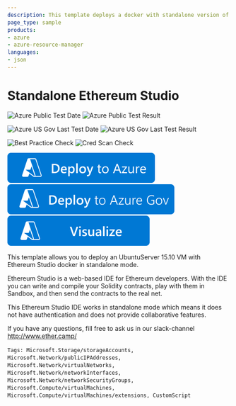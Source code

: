```yaml
---
description: This template deploys a docker with standalone version of Ethereum Studio on Ubuntu.
page_type: sample
products:
- azure
- azure-resource-manager
languages:
- json
---
```

# Standalone Ethereum Studio

![Azure Public Test Date](https://azurequickstartsservice.blob.core.windows.net/badges/application-workloads/ethereum/ethereum-studio-docker-standalone-ubuntu/PublicLastTestDate.svg)
![Azure Public Test Result](https://azurequickstartsservice.blob.core.windows.net/badges/application-workloads/ethereum/ethereum-studio-docker-standalone-ubuntu/PublicDeployment.svg)

![Azure US Gov Last Test Date](https://azurequickstartsservice.blob.core.windows.net/badges/application-workloads/ethereum/ethereum-studio-docker-standalone-ubuntu/FairfaxLastTestDate.svg)
![Azure US Gov Last Test Result](https://azurequickstartsservice.blob.core.windows.net/badges/application-workloads/ethereum/ethereum-studio-docker-standalone-ubuntu/FairfaxDeployment.svg)

![Best Practice Check](https://azurequickstartsservice.blob.core.windows.net/badges/application-workloads/ethereum/ethereum-studio-docker-standalone-ubuntu/BestPracticeResult.svg)
![Cred Scan Check](https://azurequickstartsservice.blob.core.windows.net/badges/application-workloads/ethereum/ethereum-studio-docker-standalone-ubuntu/CredScanResult.svg)

[![Deploy To Azure](https://raw.githubusercontent.com/Azure/azure-quickstart-templates/master/1-CONTRIBUTION-GUIDE/images/deploytoazure.svg?sanitize=true)](https://portal.azure.com/#create/Microsoft.Template/uri/https%3A%2F%2Fraw.githubusercontent.com%2FAzure%2Fazure-quickstart-templates%2Fmaster%2Fapplication-workloads%2Fethereum%2Fethereum-studio-docker-standalone-ubuntu%2Fazuredeploy.json)
[![Deploy To Azure US Gov](https://raw.githubusercontent.com/Azure/azure-quickstart-templates/master/1-CONTRIBUTION-GUIDE/images/deploytoazuregov.svg?sanitize=true)](https://portal.azure.us/#create/Microsoft.Template/uri/https%3A%2F%2Fraw.githubusercontent.com%2FAzure%2Fazure-quickstart-templates%2Fmaster%2Fapplication-workloads%2Fethereum%2Fethereum-studio-docker-standalone-ubuntu%2Fazuredeploy.json)
[![Visualize](https://raw.githubusercontent.com/Azure/azure-quickstart-templates/master/1-CONTRIBUTION-GUIDE/images/visualizebutton.svg?sanitize=true)](http://armviz.io/#/?load=https%3A%2F%2Fraw.githubusercontent.com%2FAzure%2Fazure-quickstart-templates%2Fmaster%2Fapplication-workloads%2Fethereum%2Fethereum-studio-docker-standalone-ubuntu%2Fazuredeploy.json)

This template allows you to deploy an UbuntuServer 15.10 VM with Ethereum Studio docker in standalone mode.

Ethereum Studio is a web-based IDE for Ethereum developers. With the IDE you can write and compile your Solidity contracts, play with them in Sandbox, and then send the contracts to the real net.

This Ethereum Studio IDE works in standalone mode which means it does not have authentication and does not provide collaborative features.

If you have any questions, fill free to ask us in our slack-channel http://www.ether.camp/

`Tags: Microsoft.Storage/storageAccounts, Microsoft.Network/publicIPAddresses, Microsoft.Network/virtualNetworks, Microsoft.Network/networkInterfaces, Microsoft.Network/networkSecurityGroups, Microsoft.Compute/virtualMachines, Microsoft.Compute/virtualMachines/extensions, CustomScript`
